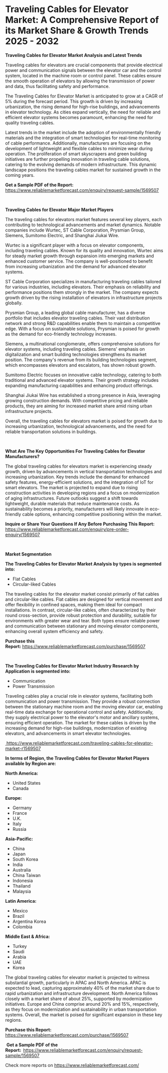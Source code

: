 <p><h1>Traveling Cables for Elevator Market: A Comprehensive Report of its Market Share & Growth Trends 2025 - 2032</h1></p><p><strong>Traveling Cables for Elevator Market Analysis and Latest Trends</strong></p>
<p><p>Traveling cables for elevators are crucial components that provide electrical power and communication signals between the elevator car and the control system, located in the machine room or control panel. These cables ensure the smooth operation of elevators by allowing the transmission of power and data, thus facilitating safety and performance.</p><p>The Traveling Cables for Elevator Market is anticipated to grow at a CAGR of 5% during the forecast period. This growth is driven by increasing urbanization, the rising demand for high-rise buildings, and advancements in elevator technology. As cities expand vertically, the need for reliable and efficient elevator systems becomes paramount, enhancing the need for quality traveling cables.</p><p>Latest trends in the market include the adoption of environmentally friendly materials and the integration of smart technologies for real-time monitoring of cable performance. Additionally, manufacturers are focusing on the development of lightweight and flexible cables to minimize wear during operation. The proliferation of smart skyscrapers and green building initiatives are further propelling innovation in traveling cable solutions, catering to the evolving demands of modern infrastructure. This dynamic landscape positions the traveling cables market for sustained growth in the coming years.</p></p>
<p><strong>Get a Sample PDF of the Report:&nbsp;</strong> <a href="https://www.reliablemarketforecast.com/enquiry/request-sample/1569507?utm_campaign=3126&utm_medium=2&utm_source=Github&utm_content=ia&utm_term=25032025&utm_id=traveling-cables-for-elevator">https://www.reliablemarketforecast.com/enquiry/request-sample/1569507</a></p>
<p>&nbsp;</p>
<p><strong>Traveling Cables for Elevator Major Market Players</strong></p>
<p><p>The traveling cables for elevators market features several key players, each contributing to technological advancements and market dynamics. Notable companies include Wurtec, ST Cable Corporation, Prysmian Group, Siemens, Sumitomo Electric, and Shanghai Jiukai Wire.</p><p>Wurtec is a significant player with a focus on elevator components, including traveling cables. Known for its quality and innovation, Wurtec aims for steady market growth through expansion into emerging markets and enhanced customer service. The company is well-positioned to benefit from increasing urbanization and the demand for advanced elevator systems.</p><p>ST Cable Corporation specializes in manufacturing traveling cables tailored for various industries, including elevators. Their emphasis on reliability and performance positions them strongly in the market. The company expects growth driven by the rising installation of elevators in infrastructure projects globally.</p><p>Prysmian Group, a leading global cable manufacturer, has a diverse portfolio that includes elevator traveling cables. Their vast distribution network and strong R&D capabilities enable them to maintain a competitive edge. With a focus on sustainable solutions, Prysmian is poised for growth as the demand for eco-friendly technology increases.</p><p>Siemens, a multinational conglomerate, offers comprehensive solutions for elevator systems, including traveling cables. Siemens' emphasis on digitalization and smart building technologies strengthens its market position. The company's revenue from its building technologies segment, which encompasses elevators and escalators, has shown robust growth.</p><p>Sumitomo Electric focuses on innovative cable technology, catering to both traditional and advanced elevator systems. Their growth strategy includes expanding manufacturing capabilities and enhancing product offerings.</p><p>Shanghai Jiukai Wire has established a strong presence in Asia, leveraging growing construction demands. With competitive pricing and reliable products, they are aiming for increased market share amid rising urban infrastructure projects.</p><p>Overall, the traveling cables for elevators market is poised for growth due to increasing urbanization, technological advancements, and the need for reliable transportation solutions in buildings.</p></p>
<p>&nbsp;</p>
<p><strong>What Are The Key Opportunities For Traveling Cables for Elevator Manufacturers?</strong></p>
<p><p>The global traveling cables for elevators market is experiencing steady growth, driven by advancements in vertical transportation technologies and increasing urbanization. Key trends include the demand for enhanced safety features, energy-efficient solutions, and the integration of IoT for smart elevators. The market is projected to expand due to rising construction activities in developing regions and a focus on modernization of aging infrastructures. Future outlooks suggest a shift towards lightweight, durable materials that reduce maintenance costs. As sustainability becomes a priority, manufacturers will likely innovate in eco-friendly cable options, enhancing competitive positioning within the market.</p></p>
<p><strong>Inquire or Share Your Questions If Any Before Purchasing This Report:</strong> <a href="https://www.reliablemarketforecast.com/enquiry/pre-order-enquiry/1569507?utm_campaign=3126&utm_medium=2&utm_source=Github&utm_content=ia&utm_term=25032025&utm_id=traveling-cables-for-elevator">https://www.reliablemarketforecast.com/enquiry/pre-order-enquiry/1569507</a></p>
<p>&nbsp;</p>
<p><strong>Market Segmentation</strong></p>
<p><strong>The Traveling Cables for Elevator Market Analysis by types is segmented into:</strong></p>
<p><ul><li>Flat Cables</li><li>Circular-liked Cables</li></ul></p>
<p><p>The traveling cables for the elevator market consist primarily of flat cables and circular-like cables. Flat cables are designed for vertical movement and offer flexibility in confined spaces, making them ideal for compact installations. In contrast, circular-like cables, often characterized by their round cross-section, provide robust protection and durability, suitable for environments with greater wear and tear. Both types ensure reliable power and communication between stationary and moving elevator components, enhancing overall system efficiency and safety.</p></p>
<p><strong>Purchase this Report:&nbsp;</strong><a href="https://www.reliablemarketforecast.com/purchase/1569507?utm_campaign=3126&utm_medium=2&utm_source=Github&utm_content=ia&utm_term=25032025&utm_id=traveling-cables-for-elevator">https://www.reliablemarketforecast.com/purchase/1569507</a></p>
<p>&nbsp;</p>
<p><strong>The Traveling Cables for Elevator Market Industry Research by Application is segmented into:</strong></p>
<p><ul><li>Communication</li><li>Power Transmission</li></ul></p>
<p><p>Traveling cables play a crucial role in elevator systems, facilitating both communication and power transmission. They provide a robust connection between the stationary machine room and the moving elevator car, enabling real-time data exchange for operational control and safety. Additionally, they supply electrical power to the elevator's motor and ancillary systems, ensuring efficient operation. The market for these cables is driven by the increasing demand for high-rise buildings, modernization of existing elevators, and advancements in smart elevator technologies.</p></p>
<p><a href="https://www.reliablemarketforecast.com/traveling-cables-for-elevator-market-r1569507?utm_campaign=3126&utm_medium=2&utm_source=Github&utm_content=ia&utm_term=25032025&utm_id=traveling-cables-for-elevator">&nbsp;https://www.reliablemarketforecast.com/traveling-cables-for-elevator-market-r1569507</a></p>
<p><strong>In terms of Region, the Traveling Cables for Elevator Market Players available by Region are:</strong></p>
<p>
    <p> <strong> North America: </strong>
        <ul>
            <li>United States</li>
            <li>Canada</li>
        </ul>
        </p> 
    <p> <strong> Europe: </strong>
        <ul>
            <li>Germany</li>
            <li>France</li>
            <li>U.K.</li>
            <li>Italy</li>
            <li>Russia</li>
        </ul>
        </p> 
    <p> <strong> Asia-Pacific: </strong>
        <ul>
            <li>China</li>
            <li>Japan</li>
            <li>South Korea</li>
            <li>India</li>
            <li>Australia</li>
            <li>China Taiwan</li>
            <li>Indonesia</li>
            <li>Thailand</li>
            <li>Malaysia</li>
        </ul>
        </p> 
    <p> <strong> Latin America: </strong>
        <ul>
            <li>Mexico</li>
            <li>Brazil</li>
            <li>Argentina Korea</li>
            <li>Colombia</li>
        </ul>
        </p> 
    <p> <strong> Middle East & Africa: </strong>
        <ul>
            <li>Turkey</li>
            <li>Saudi</li>
            <li>Arabia</li>
            <li>UAE</li>
            <li>Korea</li>
        </ul>
    </p>
    </p>
<p><p>The global traveling cables for elevator market is projected to witness substantial growth, particularly in APAC and North America. APAC is expected to lead, capturing approximately 40% of the market share due to rapid urbanization and infrastructure development. North America follows closely with a market share of about 25%, supported by modernization initiatives. Europe and China comprise around 20% and 15%, respectively, as they focus on modernization and sustainability in urban transportation systems. Overall, the market is poised for significant expansion in these key regions.</p></p>
<p><strong>Purchase this Report: </strong><a href="https://www.reliablemarketforecast.com/purchase/1569507?utm_campaign=3126&utm_medium=2&utm_source=Github&utm_content=ia&utm_term=25032025&utm_id=traveling-cables-for-elevator">https://www.reliablemarketforecast.com/purchase/1569507</a></p>
<p>&nbsp;<strong>Get a Sample PDF of the Report:&nbsp;&nbsp;</strong><a href="https://www.reliablemarketforecast.com/enquiry/request-sample/1569507?utm_campaign=3126&utm_medium=2&utm_source=Github&utm_content=ia&utm_term=25032025&utm_id=traveling-cables-for-elevator">https://www.reliablemarketforecast.com/enquiry/request-sample/1569507</a></p>
<p><strong></strong></p>
<p>Check more reports on <a href="https://www.reliablemarketforecast.com/?utm_campaign=3126&utm_medium=2&utm_source=Github&utm_content=ia&utm_term=25032025&utm_id=traveling-cables-for-elevator">https://www.reliablemarketforecast.com/</a></p>